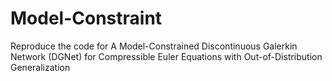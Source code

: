 # Model-Constraint
Reproduce the code for A Model-Constrained Discontinuous Galerkin Network (DGNet) for Compressible Euler Equations with Out-of-Distribution Generalization
